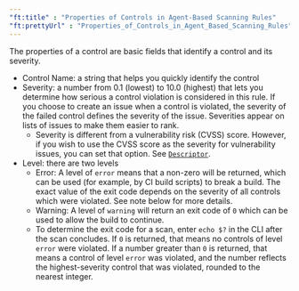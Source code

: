```yaml
---
"ft:title" : "Properties of Controls in Agent-Based Scanning Rules"
"ft:prettyUrl" : "Properties_of_Controls_in_Agent_Based_Scanning_Rules"
---
```


The properties of a control are basic fields that identify a control and its severity.

-   Control Name: a string that helps you quickly identify the control
-   Severity: a number from 0.1 \(lowest\) to 10.0 \(highest\) that lets you determine how serious a control violation is considered in this rule. If you choose to create an issue when a control is violated, the severity of the failed control defines the severity of the issue. Severities appear on lists of issues to make them easier to rank.
    -   Severity is different from a vulnerability risk \(CVSS\) score. However, if you wish to use the CVSS score as the severity for vulnerability issues, you can set that option. See [`Descriptor`](https://docs.veracode.com/r/Conditions_of_Controls_in_Agent_Based_Scanning_Rules).
-   Level: there are two levels
    -   Error: A level of `error` means that a non-zero will be returned, which can be used \(for example, by CI build scripts\) to break a build. The exact value of the exit code depends on the severity of all controls which were violated. See note below for more details.
    -   Warning: A level of `warning` will return an exit code of `0` which can be used to allow the build to continue.
    -   To determine the exit code for a scan, enter `echo $?` in the CLI after the scan concludes. If `0` is returned, that means no controls of level `error` were violated. If a number greater than `0` is returned, that means a control of level `error` was violated, and the number reflects the highest-severity control that was violated, rounded to the nearest integer.
